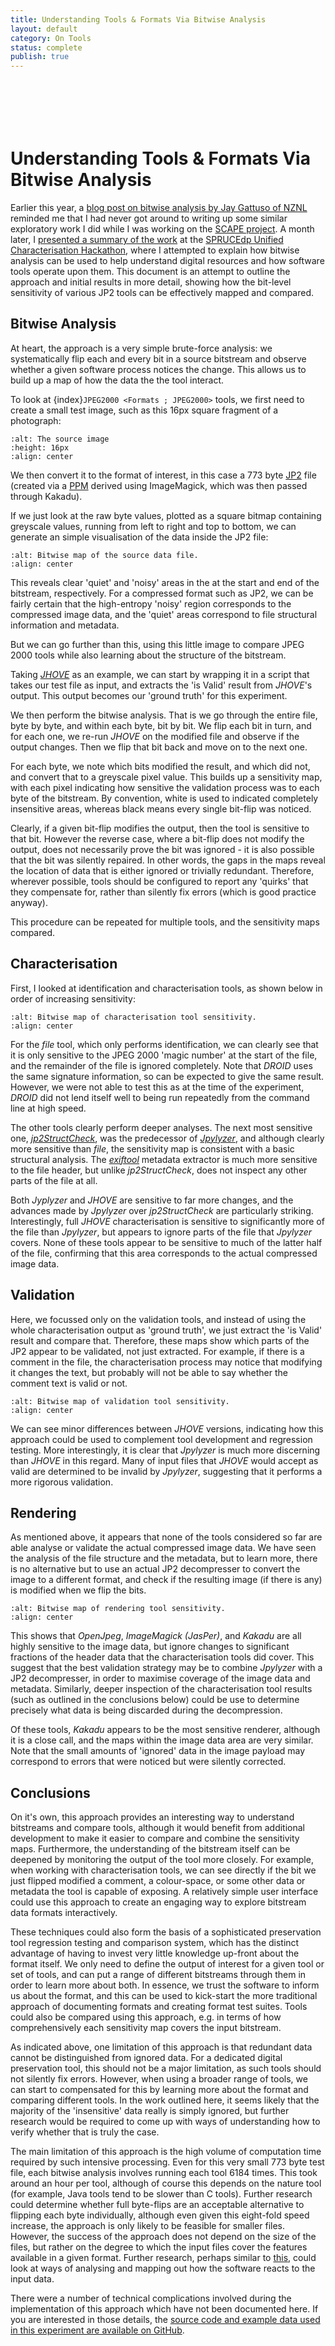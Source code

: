 ```yaml
---
title: Understanding Tools & Formats Via Bitwise Analysis
layout: default
category: On Tools
status: complete
publish: true
---
```


```{index} Formats ; JPEG2000
```
```{index} Tools ; JHOVE
```
```{index} Tools ; ImageMagick
```
```{index} Tools ; Kakadu
```
```{index} Tools ; Jyplyzer
```
```{index} Tools ; jp2StructCheck
```

# Understanding Tools & Formats Via Bitwise Analysis

Earlier this year, a [blog post on bitwise analysis by Jay Gattuso of NZNL][5] reminded me that I had never got around to writing up some similar exploratory work I did while I was working on the [SCAPE project][12]. A month later, I [presented a summary of the work][4] at the [SPRUCEdp Unified Characterisation Hackathon][3], where I attempted to explain how bitwise analysis can be used to help understand digital resources and how software tools operate upon them. This document is an attempt to outline the approach and initial results in more detail, showing how the bit-level sensitivity of various JP2 tools can be effectively mapped and compared.


Bitwise Analysis
----------------

At heart, the approach is a very simple brute-force analysis: we systematically flip each and every bit in a source bitstream and observe whether a given software process notices the change. This allows us to build up a map of how the data the the tool interact.

To look at {index}`JPEG2000 <Formats ; JPEG2000>` tools, we first need to create a small test image, such as this 16px square fragment of a photograph:

```{image} ./images/16px-photo.png
:alt: The source image
:height: 16px
:align: center
```

We then convert it to the format of interest, in this case a 773 byte [JP2][2] file (created via a [PPM][1] derived using ImageMagick, which was then passed through Kakadu).

If we just look at the raw byte values, plotted as a square bitmap containing greyscale values, running from left to right and top to bottom, we can generate an simple visualisation of the data inside the JP2 file:

```{image} ./images/fig-bm-original.png
:alt: Bitwise map of the source data file.
:align: center
```

This reveals clear 'quiet' and 'noisy' areas in the at the start and end of the bitstream, respectively. For a compressed format such as JP2, we can be fairly certain that the high-entropy 'noisy' region corresponds to the compressed image data, and the 'quiet' areas correspond to file structural information and metadata. 

But we can go further than this, using this little image to compare JPEG 2000 tools while also learning about the structure of the bitstream.

Taking [_JHOVE_][9] as an example, we can start by wrapping it in a script that takes our test file as input, and extracts the 'is Valid' result from _JHOVE_'s output. This output becomes our 'ground truth' for this experiment.

We then perform the bitwise analysis. That is we go through the entire file, byte by byte, and within each byte, bit by bit. We flip each bit in turn, and for each one, we re-run _JHOVE_ on the modified file and observe if the output changes. Then we flip that bit back and move on to the next one.

For each byte, we note which bits modified the result, and which did not, and convert that to a greyscale pixel value. This builds up a sensitivity map, with each pixel indicating how sensitive the validation process was to each byte of the bitstream. By convention, white is used to indicated completely insensitive areas, whereas black means every single bit-flip was noticed.

Clearly, if a given bit-flip modifies the output, then the tool is sensitive to that bit. However the reverse case, where a bit-flip does not modify the output, does not necessarily prove the bit was ignored - it is also possible that the bit was silently repaired. In other words, the gaps in the maps reveal the location of data that is either ignored or trivially redundant. Therefore, wherever possible, tools should be configured to report any 'quirks' that they compensate for, rather than silently fix errors (which is good practice anyway). 

This procedure can be repeated for multiple tools, and the sensitivity maps compared.


Characterisation
----------------

First, I looked at identification and characterisation tools, as shown below in order of increasing sensitivity:

```{image} ./images/fig-bm-chartools.png
:alt: Bitwise map of characterisation tool sensitivity.
:align: center
```

For the _file_ tool, which only performs identification, we can clearly see that it is only sensitive to the JPEG 2000 'magic number' at the start of the file, and the remainder of the file is ignored completely. Note that _DROID_ uses the same signature information, so can be expected to give the same result. However, we were not able to test this as at the time of the experiment, _DROID_ did not lend itself well to being run repeatedly from the command line at high speed.

The other tools clearly perform deeper analyses. The next most sensitive one, [_jp2StructCheck_][6], was the predecessor of [_Jpylyzer_][7], and although clearly more sensitive than _file_, the sensitivity map is consistent with a basic structural analysis. The [_exiftool_][8] metadata extractor is much more sensitive to the file header, but unlike _jp2StructCheck_, does not inspect any other parts of the file at all. 

Both _Jyplyzer_ and _JHOVE_ are sensitive to far more changes, and the advances made by _Jpylyzer_ over _jp2StructCheck_ are particularly striking. Interestingly, full _JHOVE_ characterisation is sensitive to significantly more of the file than _Jpylyzer_, but appears to ignore parts of the file that _Jpylyzer_ covers. None of these tools appear to be sensitive to much of the latter half of the file, confirming that this area corresponds to the actual compressed image data.


Validation
----------

Here, we focussed only on the validation tools, and instead of using the whole characterisation output as 'ground truth', we just extract the 'is Valid' result and compare that. Therefore, these maps show which parts of the JP2 appear to be validated, not just extracted. For example, if there is a comment in the file, the characterisation process may notice that modifying it changes the text, but probably will not be able to say whether the comment text is valid or not.

```{image} ./images/fig-bm-validtools.png
:alt: Bitwise map of validation tool sensitivity.
:align: center
````

We can see minor differences between _JHOVE_ versions, indicating how this approach could be used to complement tool development and regression testing. More interestingly, it is clear that _Jpylyzer_ is much more discerning than _JHOVE_ in this regard. Many of input files that _JHOVE_ would accept as valid are determined to be invalid by _Jpylyzer_, suggesting that it performs a more rigorous validation.


Rendering
---------

As mentioned above, it appears that none of the tools considered so far are able analyse or validate the actual compressed image data. We have seen the analysis of the file structure and the metadata, but to learn more, there is no alternative but to use an actual JP2 decompresser to convert the image to a different format, and check if the resulting image (if there is any) is modified when we flip the bits.

```{image} ./images/fig-bm-rendertools.png
:alt: Bitwise map of rendering tool sensitivity.
:align: center
````

This shows that _OpenJpeg_, _ImageMagick (JasPer)_, and _Kakadu_ are all highly sensitive to the image data, but ignore changes to significant fractions of the header data that the characterisation tools did cover. This suggest that the best validation strategy may be to combine _Jpylyzer_ with a JP2 decompresser, in order to maximise coverage of the image data and metadata. Similarly, deeper inspection of the characterisation tool results (such as outlined in the conclusions below) could be use to determine precisely what data is being discarded during the decompression.

Of these tools, _Kakadu_ appears to be the most sensitive renderer, although it is a close call, and the maps within the image data area are very similar. Note that the small amounts of 'ignored' data in the image payload may  correspond to errors that were noticed but were silently corrected.


Conclusions
-----------

On it's own, this approach provides an interesting way to understand bitstreams and compare tools, although it would benefit from additional development to make it easier to compare and combine the sensitivity maps. Furthermore, the understanding of the bitstream itself can be deepened by monitoring the output of the tool more closely. For example, when working with characterisation tools, we can see directly if the bit we just flipped modified a comment, a colour-space, or some other data or metadata the tool is capable of exposing. A relatively simple user interface could use this approach to create an engaging way to explore bitstream data formats interactively.

These techniques could also form the basis of a sophisticated preservation tool regression testing and comparison system, which has the distinct advantage of having to invest very little knowledge up-front about the format itself. We only need to define the output of interest for a given tool or set of tools, and can put a range of different bitstreams through them in order to learn more about both. In essence, we trust the software to inform us about the format, and this can be used to kick-start the more traditional approach of documenting formats and creating format test suites. Tools could also be compared using this approach, e.g. in terms of how comprehensively each sensitivity map covers the input bitstream.

As indicated above, one limitation of this approach is that redundant data cannot be distinguished from ignored data. For a dedicated digital preservation tool, this should not be a major limitation, as such tools should not silently fix errors. However, when using a broader range of tools, we can start to compensated for this by learning more about the format and comparing different tools. In the work outlined here, it seems likely that the majority of the 'insensitive' data really is simply ignored, but further research would be required to come up with ways of understanding how to verify whether that is truly the case.

The main limitation of this approach is the high volume of computation time required by such intensive processing. Even for this very small 773 byte test file, each bitwise analysis involves running each tool 6184 times. This took around an hour per tool, although of course this depends on the nature tool (for example, Java tools tend to be slower than C tools). Further research could determine whether full byte-flips are an acceptable alternative to flipping each byte individually, although even given this eight-fold speed increase, the approach is only likely to be feasible for smaller files. However, the success of the approach does not depend on the size of the files, but rather on the degree to which the input files cover the features available in a given format. Further research, perhaps similar to [this][10], could look at ways of analysing and mapping out how the software reacts to the input data.

There were a number of technical complications involved during the implementation of this approach which have not been documented here. If you are interested in those details, the [source code and example data used in this experiment are available on GitHub][11]. 

[1]: ./images/16px-photo-png-im.ppm
[2]: ./images/16px-photo-png-im-ppm-kdu.jp2
[3]: http://wiki.opf-labs.org/display/SPR/SPRUCE+Hackathon+Leeds,+Unified+Characterisation
[4]: http://www.slideshare.net/andrewnjackson/unified-characterisation-please
[5]: http://www.openplanetsfoundation.org/blogs/2013-02-14-exploring-impact-flipped-bits
[6]: https://github.com/bitsgalore/jp2StructCheck
[7]: http://openplanetsfoundation.org/software/jpylyzer
[8]: http://www.sno.phy.queensu.ca/~phil/exiftool/
[9]: http://jhove.sourceforge.net/
[10]: https://code.google.com/p/imagetestsuite/wiki/AboutTestSuite
[11]: https://github.com/openplanets/bitwiser
[12]: http://www.scape-project.eu/

